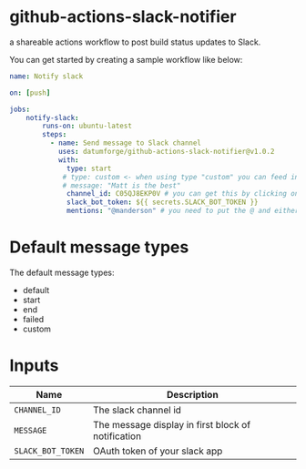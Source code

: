 # github-actions-slack-notifier

a shareable actions workflow to post build status updates to Slack. 

You can get started by creating a sample workflow like below:

```yaml
name: Notify slack

on: [push]

jobs:
    notify-slack:
        runs-on: ubuntu-latest
        steps:
          - name: Send message to Slack channel
            uses: datumforge/github-actions-slack-notifier@v1.0.2
            with:
              type: start
             # type: custom <- when using type "custom" you can feed in your own templates / message using the "message" parameter
             # message: "Matt is the best"
              channel_id: C05QJ8EKP0V # you can get this by clicking on the channel in Slack and under the "about" tab the CHannel ID is listed at the bottom
              slack_bot_token: ${{ secrets.SLACK_BOT_TOKEN }}
              mentions: "@manderson" # you need to put the @ and either group of users in slack or a user handle directly
```

# Default message types

The default message types:

- default
- start
- end
- failed
- custom

# Inputs

| Name          | Description                                             |
| ------------- |---------------------------------------------------------|
| `CHANNEL_ID` | The slack channel id                                     |
| `MESSAGE`       | The message display in first block of notification    |
| `SLACK_BOT_TOKEN`       | OAuth token of your slack app                 |